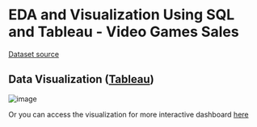 # EDA and Visualization Using SQL and Tableau - Video Games Sales

[Dataset source](https://www.kaggle.com/datasets/gregorut/videogamesales)

## Data Visualization ([Tableau](https://www.tableau.com/))
![image](https://user-images.githubusercontent.com/79128819/231196820-d39fce1c-5ace-41e4-9c9d-40466baf1352.png)

Or you can access the visualization for more interactive dashboard [here](https://public.tableau.com/views/VideoGamesSales_16811435092600/VideoGamesSales?:language=en-US&publish=yes&:display_count=n&:origin=viz_share_link)

